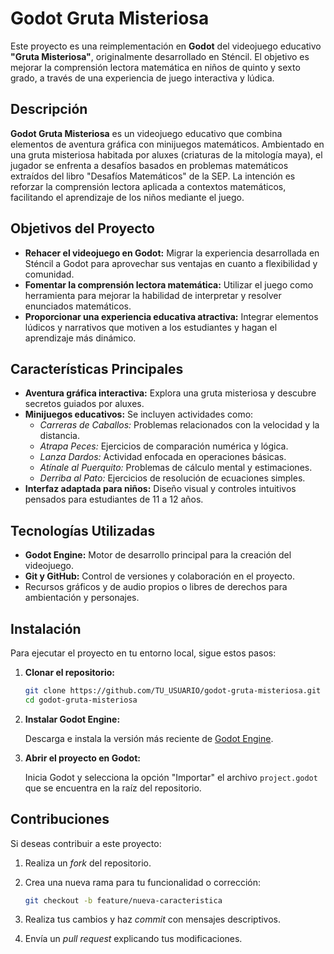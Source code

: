 # Godot Gruta Misteriosa

Este proyecto es una reimplementación en **Godot** del videojuego educativo **"Gruta Misteriosa"**, originalmente desarrollado en Sténcil. El objetivo es mejorar la comprensión lectora matemática en niños de quinto y sexto grado, a través de una experiencia de juego interactiva y lúdica.

## Descripción

**Godot Gruta Misteriosa** es un videojuego educativo que combina elementos de aventura gráfica con minijuegos matemáticos. Ambientado en una gruta misteriosa habitada por aluxes (criaturas de la mitología maya), el jugador se enfrenta a desafíos basados en problemas matemáticos extraídos del libro "Desafíos Matemáticos" de la SEP. La intención es reforzar la comprensión lectora aplicada a contextos matemáticos, facilitando el aprendizaje de los niños mediante el juego.

## Objetivos del Proyecto

- **Rehacer el videojuego en Godot:** Migrar la experiencia desarrollada en Sténcil a Godot para aprovechar sus ventajas en cuanto a flexibilidad y comunidad.
- **Fomentar la comprensión lectora matemática:** Utilizar el juego como herramienta para mejorar la habilidad de interpretar y resolver enunciados matemáticos.
- **Proporcionar una experiencia educativa atractiva:** Integrar elementos lúdicos y narrativos que motiven a los estudiantes y hagan el aprendizaje más dinámico.

## Características Principales

- **Aventura gráfica interactiva:** Explora una gruta misteriosa y descubre secretos guiados por aluxes.
- **Minijuegos educativos:** Se incluyen actividades como:
  - _Carreras de Caballos:_ Problemas relacionados con la velocidad y la distancia.
  - _Atrapa Peces:_ Ejercicios de comparación numérica y lógica.
  - _Lanza Dardos:_ Actividad enfocada en operaciones básicas.
  - _Atínale al Puerquito:_ Problemas de cálculo mental y estimaciones.
  - _Derriba al Pato:_ Ejercicios de resolución de ecuaciones simples.
- **Interfaz adaptada para niños:** Diseño visual y controles intuitivos pensados para estudiantes de 11 a 12 años.

## Tecnologías Utilizadas

- **Godot Engine:** Motor de desarrollo principal para la creación del videojuego.
- **Git y GitHub:** Control de versiones y colaboración en el proyecto.
- Recursos gráficos y de audio propios o libres de derechos para ambientación y personajes.

## Instalación

Para ejecutar el proyecto en tu entorno local, sigue estos pasos:

1. **Clonar el repositorio:**

   ```bash
   git clone https://github.com/TU_USUARIO/godot-gruta-misteriosa.git
   cd godot-gruta-misteriosa

   ```

2. **Instalar Godot Engine:**

   Descarga e instala la versión más reciente de [Godot Engine](https://godotengine.org/download).

3. **Abrir el proyecto en Godot:**

   Inicia Godot y selecciona la opción "Importar" el archivo `project.godot` que se encuentra en la raíz del repositorio.

## Contribuciones

Si deseas contribuir a este proyecto:

1. Realiza un _fork_ del repositorio.
2. Crea una nueva rama para tu funcionalidad o corrección:

   ```bash
   git checkout -b feature/nueva-caracteristica
   ```

3. Realiza tus cambios y haz _commit_ con mensajes descriptivos.
4. Envía un _pull request_ explicando tus modificaciones.
